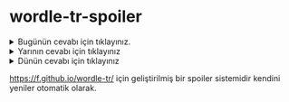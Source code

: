 # wordle-tr-spoiler

<details>
  <summary>Bugünün cevabı için tıklayınız.</summary>
  <br>
    <b> kibar </b>
</details>

<details>
  <summary>Yarının cevabı için tıklayınız</summary>
  <br>
   <b> infaz </b>
</details>

<details>
  <summary>Dünün cevabı için tıklayınız </summary>
  <br>
  <b> hüzme </b>
</details>

https://f.github.io/wordle-tr/ için geliştirilmiş bir spoiler sistemidir kendini yeniler otomatik olarak.

